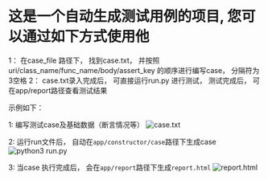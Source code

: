#   这是一个自动生成测试用例的项目, 您可以通过如下方式使用他

1： 在case_file 路径下， 找到case.txt， 并按照uri/class_name/func_name/body/assert_key 的顺序进行编写case， 分隔符为3空格
2： case.txt录入完成后， 可直接运行run.py 进行测试， 测试完成后， 可在app/report路径查看测试结果

示例如下：

1: 编写测试case及基础数据（断言情况等）
![case.txt](https://raw.githubusercontent.com/TesterlifeRaymond/doraemon/master/img/case-txt.png)

2: 运行run文件后， 自动在`app/constructor/case`路径下生成case
![python3 run.py](https://raw.githubusercontent.com/TesterlifeRaymond/doraemon/master/img/created-testcase.png)

3: 当case 执行完成后， 会在`app/report`路径下生成`report.html`
![report.html](https://raw.githubusercontent.com/TesterlifeRaymond/doraemon/master/img/text-case-report.png)